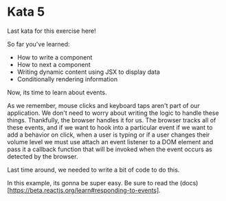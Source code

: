 # Kata 5

Last kata for this exercise here!

So far you've learned:

- How to write a component
- How to next a component
- Writing dynamic content using JSX to display data
- Conditionally rendering information

Now, its time to learn about events.

As we remember, mouse clicks and keyboard taps aren't part of our application. We don't need to worry about writing the logic to handle these things. Thankfully, the browser handles it for us. The browser tracks all of these events, and if we want to hook into a particular event if we want to add a behavior on click, when a user is typing or if a user changes their volume level we must use attach an event listener to a DOM element and pass it a callback function that will be invoked when the event occurs as detected by the browser.

Last time around, we needed to write a bit of code to do this.

In this example, its gonna be super easy. Be sure to read the (docs)[https://beta.reactjs.org/learn#responding-to-events].
